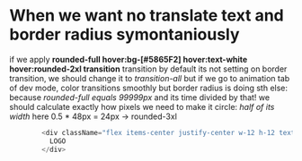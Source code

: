 # When we want no translate text and border radius symontaniously 

if we apply __rounded-full hover:bg-[#5865F2] hover:text-white hover:rounded-2xl transition__ transition by default its not setting on border transition, we should change it to _transition-all_ but if we go to animation tab of dev mode, color transitions smoothly but border radius is doing sth else: because _rounded-full equals 99999px_ and its time divided by that!
we should calculate exactly how pixels we need to make it circle: _half of its width_ here 0.5 *  48px = 24px -> rounded-3xl

```typescript
        <div className="flex items-center justify-center w-12 h-12 text-gray-800 bg-gray-700 rounded-3xl hover:bg-[#5865F2] hover:text-white hover:rounded-2xl transition-all cursor-pointer duration-300 ">
          LOGO
        </div>
```